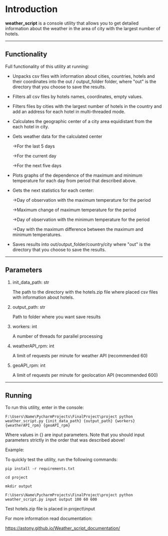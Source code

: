 # Introduction #

__weather_script__ is a console utility that allows you to get detailed information about the weather in the area of city with the largest number of hotels.
_______________________________________________________________________________________________________________________________________________________________________
## Functionality ##
Full functionality of this utility at running:

+ Unpacks csv files with information about cities, countries, hotels and their coordinates into the out / output_folder folder, where "out" is the directory that you choose to save the results.


+ Filters all csv files by hotels names, coordinates, empty values.


+ Filters files by cities with the largest number of hotels in the country and add an address for each hotel in multi-threaded mode.


+ Calculates the geographic center of a city area equidistant from the each hotel in city.


+ Gets weather data for the calculated center

    ->For the last 5 days

    ->For the current day

    ->For the next five days


+ Plots graphs of the dependence of the maximum and minimum temperature for each day from period that described above.


+ Gets the next statistics for each center:
  
    ->Day of observation with the maximum temperature for the period

    ->Maximum change of maximum temperature for the period

    ->Day of observation with the minimum temperature for the period

    ->Day with the maximum difference between the maximum and minimum temperatures.


+ Saves results into out/output_folder/country/city where "out" is the directory that you choose to save the results.

____________________________________________________________________________________________________________________________________
## Parameters ##

1) init_data_path: str

    The path to the directory with the hotels.zip file where placed csv files with information about hotels.


2)  output_path: str

    Path to folder where you want save results


3)  workers: int

    A number of threads for parallel processing


4)   weatherAPI_rpm: int

     A limit of requests per minute for weather API (recommended 60)


5)   geoAPI_rpm: int

     A limit of requests per minute for geolocation API (recommended 600)

_______________________________________________________________________________________________
## Running ##

To run this utility, enter in the console:

``F:\Users\Name\PycharmProjects\FinalProject\project python weather_script.py {init_data_path} {output_path} {workers} {weatherAPI_rpm} {geoAPI_rpm}``

Where values in {} are input parameters. Note that you should input parameters strictly in the order that was described above!


Example:
 
To quickly test the utility, run the following commands:


``pip install -r requirements.txt``
 
 
``cd project``
 
 
 ``mkdir output``
 
 

``F:\Users\Name\PycharmProjects\FinalProject\project python weather_script.py input output 100 60 600``


Test hotels.zip file is placed in project\input

For more information read documentation:

https://astony.github.io/Weather_script_documentation/


